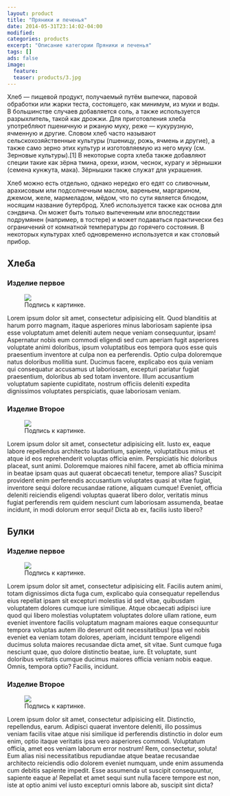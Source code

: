 ```yaml
---
layout: product
title: "Пряники и печенья"
date: 2014-05-31T23:14:02-04:00
modified:
categories: products
excerpt: "Описание категории Пряники и печенья"
tags: []
ads: false
image:
  feature:
  teaser: products/3.jpg
---
```



Хлеб — пищевой продукт, получаемый путём выпечки, паровой обработки или жарки теста, состоящего, как минимум, из муки и воды. В большинстве случаев добавляется соль, а также используется разрыхлитель, такой как дрожжи. Для приготовления хлеба употребляют пшеничную и ржаную муку, реже — кукурузную, ячменную и другие. Словом хлеб часто называют сельскохозяйственные культуры (пшеницу, рожь, ячмень и другие), а также само зерно этих культур и изготовляемую из него муку (см. Зерновые культуры).[1] В некоторые сорта хлеба также добавляют специи такие как зёрна тмина, орехи, изюм, чеснок, курагу и зёрнышки (семена кунжута, мака). Зёрнышки также служат для украшения.

Хлеб можно есть отдельно, однако нередко его едят со сливочным, арахисовым или подсолнечным маслом, вареньем, маргарином, джемом, желе, мармеладом, мёдом, что по сути является блюдом, носящим название бутерброд. Хлеб используется также как основа для сэндвича. Он может быть только выпеченным или впоследствии подрумянен (например, в тостере) и может подаваться практически без ограничений от комнатной температуры до горячего состояния. В некоторых культурах хлеб одновременно используется и как столовый прибор.


## Хлеба

### Изделие первое

<figure>
	<a href="http://placehold.it/900x450.gif"><img src="http://placehold.it/900x450.gif"></a>
	<figcaption>Подпись к картинке.</figcaption>
</figure>

Lorem ipsum dolor sit amet, consectetur adipisicing elit. Quod blanditiis at harum porro magnam, itaque asperiores minus laboriosam sapiente ipsa esse voluptatum amet deleniti autem neque veniam consequuntur, ipsam! Aspernatur nobis eum commodi eligendi sed cum aperiam fugit asperiores voluptate animi doloribus, ipsum voluptatibus eos tempora quos esse quis praesentium inventore at culpa non ea perferendis. Optio culpa doloremque natus doloribus mollitia sunt. Ducimus facere, explicabo eos quia veniam qui consequatur accusamus ut laboriosam, excepturi pariatur fugiat praesentium, doloribus ab sed totam inventore. Illum accusantium voluptatum sapiente cupiditate, nostrum officiis deleniti expedita dignissimos voluptates perspiciatis, quae laboriosam veniam.

### Изделие Второе

<figure>
	<a href="http://placehold.it/900x450.gif"><img src="http://placehold.it/900x450.gif"></a>
	<figcaption>Подпись к картинке.</figcaption>
</figure>


Lorem ipsum dolor sit amet, consectetur adipisicing elit. Iusto ex, eaque labore repellendus architecto laudantium, sapiente, voluptatibus minus et atque id eos reprehenderit voluptas officia enim. Perspiciatis hic doloribus placeat, sunt animi. Doloremque maiores nihil facere, amet ab officia minima in beatae ipsam quas aut quaerat obcaecati tenetur, tempore alias? Suscipit provident enim perferendis accusantium voluptates quasi at vitae fugiat, inventore sequi dolore recusandae ratione, aliquam cumque! Eveniet, officia deleniti reiciendis eligendi voluptas quaerat libero dolor, veritatis minus fugiat perferendis rem quidem nesciunt cum laboriosam assumenda, beatae incidunt, in modi dolorum error sequi! Dicta ab ex, facilis iusto libero?

## Булки

### Изделие первое

<figure>
	<a href="http://placehold.it/900x450.gif"><img src="http://placehold.it/900x450.gif"></a>
	<figcaption>Подпись к картинке.</figcaption>
</figure>


Lorem ipsum dolor sit amet, consectetur adipisicing elit. Facilis autem animi, totam dignissimos dicta fuga cum, explicabo quia consequatur repellendus eius repellat ipsam sit excepturi molestias id sed vitae, quibusdam voluptatem dolores cumque iure similique. Atque obcaecati adipisci iure quod qui libero molestias voluptatem voluptates dolore ullam ratione, eum eveniet inventore facilis voluptatum magnam maiores eaque consequuntur tempora voluptas autem illo deserunt odit necessitatibus! Ipsa vel nobis eveniet ea veniam totam dolores, aperiam, incidunt tempore eligendi ducimus soluta maiores recusandae dicta amet, sit vitae. Sunt cumque fuga nesciunt quae, quo dolore distinctio beatae, iure. Et voluptate, sunt doloribus veritatis cumque ducimus maiores officia veniam nobis eaque. Omnis, tempora optio? Facilis, incidunt.

### Изделие Второе

<figure>
	<a href="http://placehold.it/900x450.gif"><img src="http://placehold.it/900x450.gif"></a>
	<figcaption>Подпись к картинке.</figcaption>
</figure>


Lorem ipsum dolor sit amet, consectetur adipisicing elit. Distinctio, repellendus, earum. Adipisci quaerat inventore deleniti, illo possimus veniam facilis vitae atque nisi similique id perferendis distinctio in dolor eum enim, optio itaque veritatis ipsa vero asperiores commodi. Voluptatum officia, amet eos veniam laborum error nostrum! Rem, consectetur, soluta! Eum alias nisi necessitatibus repudiandae atque beatae recusandae architecto reiciendis odio dolorem eveniet numquam, unde enim assumenda cum debitis sapiente impedit. Esse assumenda ut suscipit consequuntur, sapiente eaque a! Repellat et amet sequi sunt nulla facere tempore est non, iste at optio animi vel iusto excepturi omnis labore ab, suscipit sint dicta?
